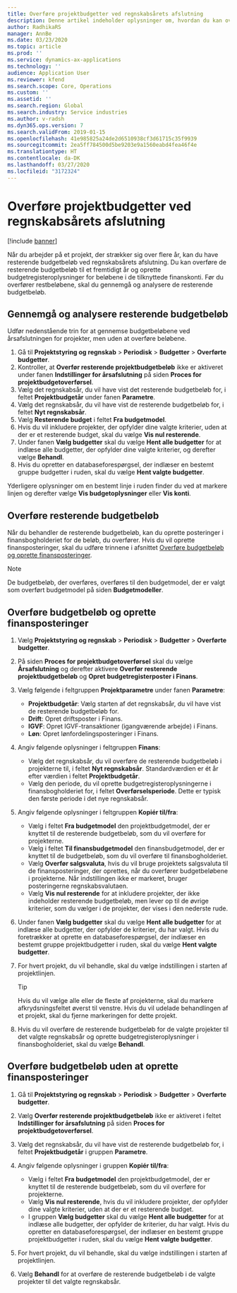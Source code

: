 ```yaml
---
title: Overføre projektbudgetter ved regnskabsårets afslutning
description: Denne artikel indeholder oplysninger om, hvordan du kan overføre resterende budgetbeløb til fremtidige år og oprette budgetregisteroplysninger.
author: RadhikaRS
manager: AnnBe
ms.date: 03/23/2020
ms.topic: article
ms.prod: ''
ms.service: dynamics-ax-applications
ms.technology: ''
audience: Application User
ms.reviewer: kfend
ms.search.scope: Core, Operations
ms.custom: ''
ms.assetid: ''
ms.search.region: Global
ms.search.industry: Service industries
ms.author: v-radsh
ms.dyn365.ops.version: 7
ms.search.validFrom: 2019-01-15
ms.openlocfilehash: 41e985825a24de2d6510938cf3d61715c35f9939
ms.sourcegitcommit: 2ea5ff784500d5be9203e9a1560eabd4fea46f4e
ms.translationtype: HT
ms.contentlocale: da-DK
ms.lasthandoff: 03/27/2020
ms.locfileid: "3172324"
---
```

# <a name="transfer-project-budgets-at-fiscal-year-end"></a>Overføre projektbudgetter ved regnskabsårets afslutning

[!include [banner](../includes/banner.md)]

Når du arbejder på et projekt, der strækker sig over flere år, kan du have resterende budgetbeløb ved regnskabsårets afslutning. Du kan overføre de resterende budgetbeløb til et fremtidigt år og oprette budgetregisteroplysninger for beløbene i de tilknyttede finanskonti. Før du overfører restbeløbene, skal du gennemgå og analysere de resterende budgetbeløb.

## <a name="review-and-analyze-remaining-budget-amounts"></a>Gennemgå og analysere resterende budgetbeløb

Udfør nedenstående trin for at gennemse budgetbeløbene ved årsafslutningen for projekter, men uden at overføre beløbene.

1. Gå til **Projektstyring og regnskab** > **Periodisk** > **Budgetter** > **Overførte budgetter**. 
2. Kontroller, at **Overfør resterende projektbudgetbeløb** ikke er aktiveret under fanen **Indstillinger for årsafslutning** på siden **Proces for projektbudgetoverførsel**.
3. Vælg det regnskabsår, du vil have vist det resterende budgetbeløb for, i feltet **Projektbudgetår** under fanen **Parametre**. 
4. Vælg det regnskabsår, du vil have vist de resterende budgetbeløb for, i feltet **Nyt regnskabsår**. 
5. Vælg **Resterende budget** i feltet **Fra budgetmodel**. 
6. Hvis du vil inkludere projekter, der opfylder dine valgte kriterier, uden at der er et resterende budget, skal du vælge **Vis nul resterende**.  
7. Under fanen **Vælg budgetter** skal du vælge **Hent alle budgetter** for at indlæse alle budgetter, der opfylder dine valgte kriterier, og derefter vælge **Behandl**. 
8. Hvis du opretter en databaseforespørgsel, der indlæser en bestemt gruppe budgetter i ruden, skal du vælge **Hent valgte budgetter**.

Yderligere oplysninger om en bestemt linje i ruden finder du ved at markere linjen og derefter vælge **Vis budgetoplysninger** eller **Vis konti**.

## <a name="carry-forward-remaining-budget-amounts"></a>Overføre resterende budgetbeløb 

Når du behandler de resterende budgetbeløb, kan du oprette posteringer i finansbogholderiet for de beløb, du overfører. Hvis du vil oprette finansposteringer, skal du udføre trinnene i afsnittet [Overføre budgetbeløb og oprette finansposteringer](#carry-forward). 

> [!NOTE]
> De budgetbeløb, der overføres, overføres til den budgetmodel, der er valgt som overført budgetmodel på siden **Budgetmodeller**.  

## <a name="carry-forward-budget-amounts-and-create-general-ledger-transactions"></a><a name="carry-forward"></a>Overføre budgetbeløb og oprette finansposteringer

1.  Vælg **Projektstyring og regnskab** > **Periodisk** > **Budgetter** > **Overførte budgetter**. 
2. På siden **Proces for projektbudgetoverførsel** skal du vælge **Årsafslutning** og derefter aktivere **Overfør resterende projektbudgetbeløb** og **Opret budgetregisterposter i Finans**. 
3. Vælg følgende i feltgruppen **Projektparametre** under fanen **Parametre**:

   - **Projektbudgetår**: Vælg starten af det regnskabsår, du vil have vist de resterende budgetbeløb for. 
   - **Drift**: Opret driftsposter i Finans. 
   -  **IGVF**: Opret IGVF-transaktioner (igangværende arbejde) i Finans.
   -  **Løn**: Opret lønfordelingsposteringer i Finans. 

5. Angiv følgende oplysninger i feltgruppen **Finans**: 

   - Vælg det regnskabsår, du vil overføre de resterende budgetbeløb i projekterne til, i feltet **Nyt regnskabsår**. Standardværdien er ét år efter værdien i feltet **Projektbudgetår**.
   -  Vælg den periode, du vil oprette budgetregisteroplysningerne i finansbogholderiet for, i feltet **Overførselsperiode**. Dette er typisk den første periode i det nye regnskabsår.

6. Angiv følgende oplysninger i feltgruppen **Kopiér til/fra**:

   - Vælg i feltet **Fra budgetmodel** den projektbudgetmodel, der er knyttet til de resterende budgetbeløb, som du vil overføre for projekterne. 
   - Vælg i feltet **Til finansbudgetmodel** den finansbudgetmodel, der er knyttet til de budgetbeløb, som du vil overføre til finansbogholderiet. 
   -  Vælg **Overfør salgsvaluta**, hvis du vil bruge projektets salgsvaluta til de finansposteringer, der oprettes, når du overfører budgetbeløbene i projekterne. Når indstillingen ikke er markeret, bruger posteringerne regnskabsvalutaen. 
   -  Vælg **Vis nul resterende** for at inkludere projekter, der ikke indeholder resterende budgetbeløb, men lever op til de øvrige kriterier, som du vælger i de projekter, der vises i den nederste rude.

7. Under fanen **Vælg budgetter** skal du vælge **Hent alle budgetter** for at indlæse alle budgetter, der opfylder de kriterier, du har valgt. Hvis du foretrækker at oprette en databaseforespørgsel, der indlæser en bestemt gruppe projektbudgetter i ruden, skal du vælge **Hent valgte budgetter**.
8. For hvert projekt, du vil behandle, skal du vælge indstillingen i starten af projektlinjen.

    > [!TIP]
    > Hvis du vil vælge alle eller de fleste af projekterne, skal du markere afkrydsningsfeltet øverst til venstre. Hvis du vil udelade behandlingen af et projekt, skal du fjerne markeringen for dette projekt.

9. Hvis du vil overføre de resterende budgetbeløb for de valgte projekter til det valgte regnskabsår og oprette budgetregisteroplysninger i finansbogholderiet, skal du vælge **Behandl**.

## <a name="carry-forward-budget-amounts-without-creating-general-ledger-transactions"></a>Overføre budgetbeløb uden at oprette finansposteringer

1. Gå til **Projektstyring og regnskab** > **Periodisk** > **Budgetter** > **Overførte budgetter**.
2. Vælg **Overfør resterende projektbudgetbeløb** ikke er aktiveret i feltet **Indstillinger for årsafslutning** på siden **Proces for projektbudgetoverførsel**.
3. Vælg det regnskabsår, du vil have vist de resterende budgetbeløb for, i feltet **Projektbudgetår** i gruppen **Parametre**.
4. Angiv følgende oplysninger i gruppen **Kopiér til/fra**:

   - Vælg i feltet **Fra budgetmodel** den projektbudgetmodel, der er knyttet til de resterende budgetbeløb, som du vil overføre for projekterne. 
   - Vælg **Vis nul resterende**, hvis du vil inkludere projekter, der opfylder dine valgte kriterier, uden at der er et resterende budget.
   - I gruppen **Vælg budgetter** skal du vælge **Hent alle budgetter** for at indlæse alle budgetter, der opfylder de kriterier, du har valgt. Hvis du opretter en databaseforespørgsel, der indlæser en bestemt gruppe projektbudgetter i ruden, skal du vælge **Hent valgte budgetter**.

5. For hvert projekt, du vil behandle, skal du vælge indstillingen i starten af projektlinjen. 
6. Vælg **Behandl** for at overføre de resterende budgetbeløb i de valgte projekter til det valgte regnskabsår.

